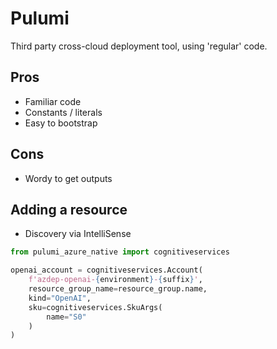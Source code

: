 # Pulumi

Third party cross-cloud deployment tool, using 'regular' code.

## Pros
- Familiar code
- Constants / literals
- Easy to bootstrap

## Cons
- Wordy to get outputs

## Adding a resource
- Discovery via IntelliSense

```py
from pulumi_azure_native import cognitiveservices

openai_account = cognitiveservices.Account(
    f'azdep-openai-{environment}-{suffix}', 
    resource_group_name=resource_group.name,
    kind="OpenAI",
    sku=cognitiveservices.SkuArgs(
        name="S0"
    )
)
```
